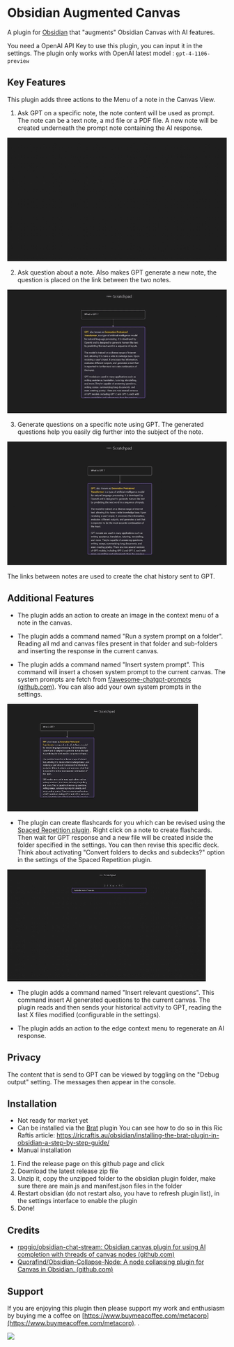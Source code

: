 # Obsidian Augmented Canvas

A plugin for [Obsidian](https://obsidian.md) that "augments" Obsidian Canvas with AI features.

You need a OpenAI API Key to use this plugin, you can input it in the settings. The plugin only works with OpenAI latest model : `gpt-4-1106-preview`

## Key Features

This plugin adds three actions to the Menu of a note in the Canvas View.

1. Ask GPT on a specific note, the note content will be used as prompt. The note can be a text note, a md file or a PDF file. A new note will be created underneath the prompt note containing the AI response.

![Augmented-Canvas-AskAI](./assets/AugmentedCanvas-AskAI.gif)

2. Ask question about a note. Also makes GPT generate a new note, the question is placed on the link between the two notes.

![Augmented-Canvas-AskquestionswithAI](./assets/AugmentedCanvas-AskquestionwithAI.gif)

3. Generate questions on a specific note using GPT. The generated questions help you easily dig further into the subject of the note.

![Augmented-Canvas-AIgeneratedquestions](./assets/AugmentedCanvas-AIgeneratedquestions.gif)

The links between notes are used to create the chat history sent to GPT.

## Additional Features

-   The plugin adds an action to create an image in the context menu of a note in the canvas.

-   The plugin adds a command named "Run a system prompt on a folder". Reading all md and canvas files present in that folder and sub-folders and inserting the response in the current canvas.

-   The plugin adds a command named "Insert system prompt". This command will insert a chosen system prompt to the current canvas. The system prompts are fetch from [f/awesome-chatgpt-prompts (github.com)](https://github.com/f/awesome-chatgpt-prompts). You can also add your own system prompts in the settings.

![Augmented-Canvas-Insertsystemprompt](./assets/AugmentedCanvas-Insertsystemprompt.gif)

-   The plugin can create flashcards for you which can be revised using the [Spaced Repetition plugin](https://github.com/st3v3nmw/obsidian-spaced-repetition). Right click on a note to create flashcards. Then wait for GPT response and a new file will be created inside the folder specified in the settings. You can then revise this specific deck. Think about activating "Convert folders to decks and subdecks?" option in the settings of the Spaced Repetition plugin.

![Augmented-Canvas-Createflashcards](./assets/AugmentedCanvas-Createflashcards.gif)

-   The plugin adds a command named "Insert relevant questions". This command insert AI generated questions to the current canvas. The plugin reads and then sends your historical activity to GPT, reading the last X files modified (configurable in the settings).

-   The plugin adds an action to the edge context menu to regenerate an AI response.

## Privacy

The content that is send to GPT can be viewed by toggling on the "Debug output" setting. The messages then appear in the console.

## Installation

-   Not ready for market yet
-   Can be installed via the [Brat](https://github.com/TfTHacker/obsidian42-brat) plugin
    You can see how to do so in this Ric Raftis article: https://ricraftis.au/obsidian/installing-the-brat-plugin-in-obsidian-a-step-by-step-guide/
-   Manual installation

1. Find the release page on this github page and click
2. Download the latest release zip file
3. Unzip it, copy the unzipped folder to the obsidian plugin folder, make sure there are main.js and manifest.json files
   in the folder
4. Restart obsidian (do not restart also, you have to refresh plugin list), in the settings interface to enable the
   plugin
5. Done!

## Credits

-   [rpggio/obsidian-chat-stream: Obsidian canvas plugin for using AI completion with threads of canvas nodes (github.com)](https://github.com/rpggio/obsidian-chat-stream)
-   [Quorafind/Obsidian-Collapse-Node: A node collapsing plugin for Canvas in Obsidian. (github.com)](https://github.com/quorafind/obsidian-collapse-node)

## Support

If you are enjoying this plugin then please support my work and enthusiasm by buying me a coffee
on [https://www.buymeacoffee.com/metacorp](https://www.buymeacoffee.com/metacorp).
.

<a href="https://www.buymeacoffee.com/metacorp"><img src="https://img.buymeacoffee.com/button-api/?text=Buy me a coffee&emoji=&slug=boninall&button_colour=6495ED&font_colour=ffffff&font_family=Lato&outline_colour=000000&coffee_colour=FFDD00"></a>
